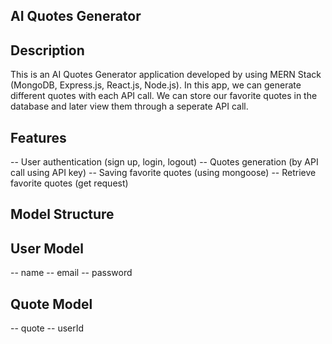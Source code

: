 ## AI Quotes Generator

## Description

This is an AI Quotes Generator application developed by using MERN Stack (MongoDB, Express.js, React.js, Node.js). In this app, we can generate different quotes with each API call. We can store our favorite quotes in the database and later view them through a seperate API call.

## Features

-- User authentication (sign up, login, logout)
-- Quotes generation (by API call using API key)
-- Saving favorite quotes (using mongoose)
-- Retrieve favorite quotes (get request)

## Model Structure

## User Model
-- name
-- email
-- password

## Quote Model
-- quote
-- userId
